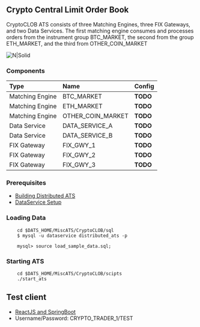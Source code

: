## Crypto Central Limit Order Book

CryptoCLOB ATS consists of three Matching Engines, three FIX Gateways, and two Data Services.
The first matching engine consumes and processes orders from the instrument group BTC_MARKET, the second from the group ETH_MARKET, and the third from OTHER_COIN_MARKET

![N|Solid](https://raw.githubusercontent.com/mkipnis/DistributedATS/master/docs/Diagrams/CryptoCLOB.png?raw=true)


### Components

| Type | Name     | Config                |
| :-------- | :------- | :------------------------- |
| Matching Engine | BTC_MARKET | **TODO** |
| Matching Engine | ETH_MARKET | **TODO** |
| Matching Engine | OTHER_COIN_MARKET | **TODO** |
| Data Service | DATA_SERVICE_A | **TODO** |
| Data Service | DATA_SERVICE_B | **TODO** |
| FIX Gateway | FIX_GWY_1 | **TODO** |
| FIX Gateway | FIX_GWY_2 | **TODO** |
| FIX Gateway | FIX_GWY_3 | **TODO** |


### Prerequisites
- [Building Distributed ATS](https://github.com/mkipnis/DistributedATS#Building-Distributed-ATS)
- [DataService Setup](https://github.com/mkipnis/DistributedATS/tree/master/DataService/sql/mysql)

### Loading Data
```
    cd $DATS_HOME/MiscATS/CryptoCLOB/sql
    $ mysql -u dataservice distributed_ats -p

    mysql> source load_sample_data.sql;
```

### Starting ATS

```
    cd $DATS_HOME/MiscATS/CryptoCLOB/scipts
    ./start_ats
```

## Test client
- [ReactJS and SpringBoot ](https://github.com/mkipnis/DistributedATS/tree/master/MiscClients/spring_reactjs)
- Username/Password: CRYPTO_TRADER_1/TEST
